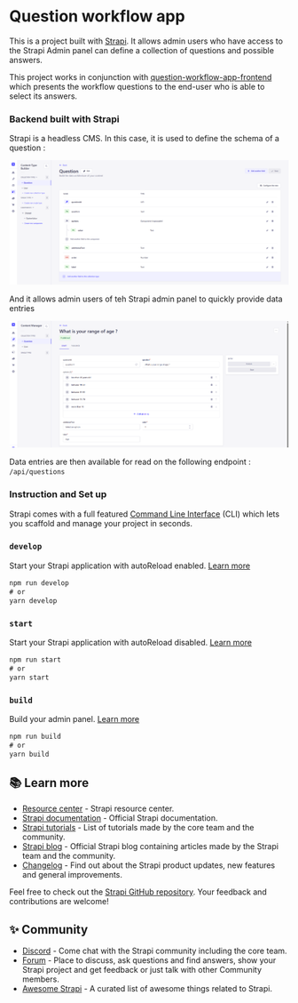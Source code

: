 # Question workflow app

This is a project built with [Strapi](https://docs.strapi.io/). It allows admin users who have access to the Strapi Admin panel can define a collection of questions and possible answers. 

This project works in conjunction with [question-workflow-app-frontend](https://github.com/lrasata/question-workflow-frontend-app) which presents the workflow questions to the end-user who is able to select its answers.


### Backend built with Strapi

Strapi is a headless CMS. In this case, it is used to define the schema of a question :

![strapi-question-schema](./docs/strapi-question-schema.png)

And it allows admin users of teh Strapi admin panel to quickly provide data entries

![strapi-question-entry](./docs/strapi-question-entry.png)

Data entries are then available for read on the following endpoint : `/api/questions`

### Instruction and Set up

Strapi comes with a full featured [Command Line Interface](https://docs.strapi.io/dev-docs/cli) (CLI) which lets you scaffold and manage your project in seconds.

### `develop`

Start your Strapi application with autoReload enabled. [Learn more](https://docs.strapi.io/dev-docs/cli#strapi-develop)

```
npm run develop
# or
yarn develop
```

### `start`

Start your Strapi application with autoReload disabled. [Learn more](https://docs.strapi.io/dev-docs/cli#strapi-start)

```
npm run start
# or
yarn start
```

### `build`

Build your admin panel. [Learn more](https://docs.strapi.io/dev-docs/cli#strapi-build)

```
npm run build
# or
yarn build
```

## 📚 Learn more

- [Resource center](https://strapi.io/resource-center) - Strapi resource center.
- [Strapi documentation](https://docs.strapi.io) - Official Strapi documentation.
- [Strapi tutorials](https://strapi.io/tutorials) - List of tutorials made by the core team and the community.
- [Strapi blog](https://strapi.io/blog) - Official Strapi blog containing articles made by the Strapi team and the community.
- [Changelog](https://strapi.io/changelog) - Find out about the Strapi product updates, new features and general improvements.

Feel free to check out the [Strapi GitHub repository](https://github.com/strapi/strapi). Your feedback and contributions are welcome!

## ✨ Community

- [Discord](https://discord.strapi.io) - Come chat with the Strapi community including the core team.
- [Forum](https://forum.strapi.io/) - Place to discuss, ask questions and find answers, show your Strapi project and get feedback or just talk with other Community members.
- [Awesome Strapi](https://github.com/strapi/awesome-strapi) - A curated list of awesome things related to Strapi.


